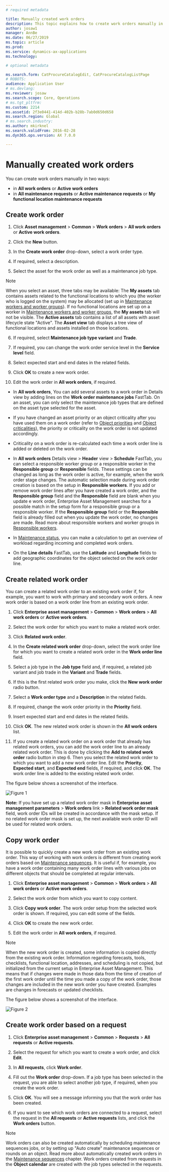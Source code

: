 ```yaml
---
# required metadata

title: Manually created work orders
description: This topic explains how to create work orders manually in Asset Management.
author: josaw1
manager: AnnBe
ms.date: 06/27/2019
ms.topic: article
ms.prod: 
ms.service: dynamics-ax-applications
ms.technology: 

# optional metadata

ms.search.form: CatProcureCatalogEdit, CatProcureCatalogListPage
# ROBOTS: 
audience: Application User
# ms.devlang: 
ms.reviewer: josaw
ms.search.scope: Core, Operations
# ms.tgt_pltfrm: 
ms.custom: 2214
ms.assetid: 2f3e0441-414d-402b-b28b-7ab0d650d658
ms.search.region: Global
# ms.search.industry: 
ms.author: mkirknel
ms.search.validFrom: 2016-02-28
ms.dyn365.ops.version: AX 7.0.0

---
```


# Manually created work orders


You can create work orders manually in two ways:

- in **All work orders** or **Active work orders**  
- in **All maintenance requests** or **Active maintenance requests** or **My functional location maintenance requests**  

## Create work order

1. Click **Asset management** > **Common** > **Work orders** > **All work orders** or **Active work orders**.

2. Click the **New** button.

3. In the **Create work order** drop-down, select a work order type.

4. If required, select a description.

5. Select the asset for the work order as well as a maintenance job type.

>[!NOTE]
>When you select an asset, three tabs may be available: The **My assets** tab contains assets related to the functional locations to which you (the worker who is logged on the system) may be allocated (set up in [Maintenance workers and worker groups](../setup-for-objects/workers-and-worker-groups.md)). If no functional locations are set up on a worker in [Maintenance workers and worker groups](../setup-for-objects/workers-and-worker-groups.md), the **My assets** tab will not be visible. The **Active assets** tab contains a list of all assets with asset lifecycle state "Active". The **Asset view** tab displays a tree view of functional locations and assets installed on those locations.

6. If required, select **Maintenance job type variant** and **Trade**.

7. If required, you can change the work order service level in the **Service level** field.

8. Select expected start and end dates in the related fields.

9. Click **OK** to create a new work order.

10. Edit the work order in **All work orders**, if required.

- In **All work orders**, You can add several assets to a work order in Details view by adding lines on the **Work order maintenance jobs** FastTab. On an asset, you can only select the maintenance job types that are defined on the asset type selected for the asset.  
- If you have changed an asset priority or an object criticality after you have used them on a work order (refer to [Object priorities](../setup-for-objects/object-priorities.md) and [Object criticalities](../setup-for-objects/object-criticalities.md)), the priority or criticality on the work order is not updated accordingly.
- Criticality on a work order is re-calculated each time a work order line is added or deleted on the work order.
- In **All work orders** Details view > **Header** view > **Schedule** FastTab, you can select a responsible worker group or a responsible worker in the **Responsible group** or **Responsible** fields. These settings can be changed as long as the work order is active, for example, when the work order stage changes. The automatic selection made during work order creation is based on the setup in **Responsible workers**. If you add or remove work order lines after you have created a work order, and the **Responsible group** field and the **Responsible** field are blank when you update e work order, Enterprise Asset Management searches for a possible match in the setup form for a responsible group or a responsible worker. If the **Responsible group** field or the **Responsible** field is already filled out when you update the work order, no changes are made. Read more about responsible workers and worker groups in [Responsible workers](../setup-for-requests/responsible-workers.md).

- In [Maintenance status](../controlling-and-reporting/maintenance-status.md), you can make a calculation to get an overview of workload regarding incoming and completed work orders.  

- On the **Line details** FastTab, use the **Latitude** and **Longitude** fields to add geographic coordinates for the object selected on the work order line.  

## Create related work order

You can create a related work order to an existing work order if, for example, you want to work with primary and secondary work orders. A new work order is based on a work order line from an existing work order.

1. Click **Enterprise asset management** > **Common** > **Work orders** > **All work orders** or **Active work orders**.

2. Select the work order for which you want to make a related work order.

3. Click **Related work order**.

4. In the **Create related work order** drop-down, select the work order line for which you want to create a related work order in the **Work order line** field.

5. Select a job type in the **Job type** field and, if required, a related job variant and job trade in the **Variant** and **Trade** fields.

6. If this is the first related work order you make, click the **New work order** radio button.

7. Select a **Work order type** and a **Description** in the related fields.

8. If required, change the work order priority in the **Priority** field.

9. Insert expected start and end dates in the related fields.

10. Click **OK**. The new related work order is shown in the **All work orders** list.

11. If you create a related work order on a work order that already has related work orders, you can add the work order line to an already related work order. This is done by clicking the **Add to related work order** radio button in step 6. Then you select the related work order to which you want to add a new work order line. Edit the **Priority**, **Expected start**, and **Expected end** fields, if required, and click **OK**. The work order line is added to the existing related work order.

The figure below shows a screenshot of the interface.

![Figure 1](media/03-work-orders.png)

**Note:** If you have set up a related work order mask in **Enterprise asset management parameters** > **Work orders** link > **Related work order mask** field, work order IDs will be created in accordance with the mask setup. If no related work order mask is set up, the next available work order ID will be used for related work orders.

## Copy work order

It is possible to quickly create a new work order from an existing work order. This way of working with work orders is different from creating work orders based on [Maintenance sequences](../preventive-and-reactive-maintenance/maintenance-sequences.md). It is useful if, for example, you have a work order containing many work order lines with various jobs on different objects that should be completed at regular intervals.

1. Click **Enterprise asset management** > **Common** > **Work orders** > **All work orders** or **Active work orders**.

2. Select the work order from which you want to copy content.

3. Click **Copy work order**. The work order setup from the selected work order is
shown. If required, you can edit some of the fields.

4. Click **OK** to create the new work order.

5. Edit the work order in **All work orders**, if required.

>[!NOTE]
>When the new work order is created, some information is copied directly from the existing work order. Information regarding forecasts, tools, checklists, functional location, addresses, and scheduling is not copied, but initialized from the current setup in Enterprise Asset Management. This means that if changes were made in those data from the time of creation of the first work order until the time you made a copy of the work order, those changes are included in the new work order you have created. Examples are changes in forecasts or updated checklists.

The figure below shows a screenshot of the interface.

![Figure 2](media/04-work-orders.png)

## Create work order based on a request

1. Click **Enterprise asset management** > **Common** > **Requests** > **All requests** or **Active requests**.

2. Select the request for which you want to create a work order, and click **Edit**.

3. In **All requests**, click **Work order**.

4. Fill out the **Work order** drop-down. If a job type has been selected in the request, you are able to select another job type, if required, when you create the work order.

5. Click **OK**. You will see a message informing you that the work order has been created.

6. If you want to see which work orders are connected to a request, select the request in the **All requests** or **Active requests** lists, and click the **Work orders** button.

>[!NOTE]
>Work orders can also be created automatically by scheduling maintenance sequences jobs, or by setting up "Auto create" maintenance sequences or rounds on an object. Read more about automatically created work orders in the [Maintenance sequences](../preventive-and-reactive-maintenance/preventive-maintenance-overview.md) chapter. Work orders created from requests in the **Object calendar** are created with the job types selected in the requests.
